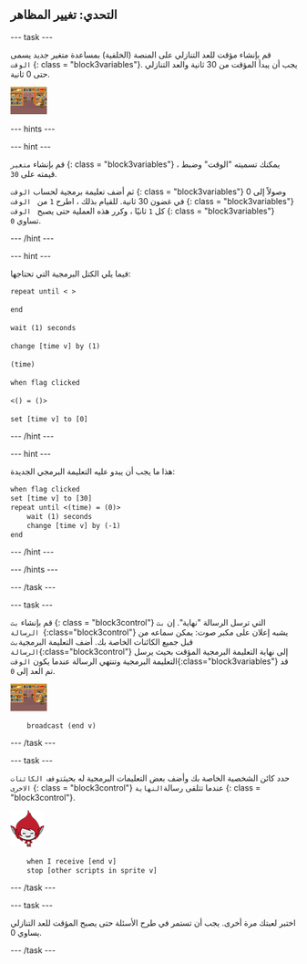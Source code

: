 ## التحدي: تغيير المظاهر

\--- task \---

قم بإنشاء مؤقت للعد التنازلي على المنصة (الخلفية) بمساعدة متغير جديد يسمى ` الوقت` {: class = "block3variables"}. يجب أن يبدأ المؤقت من 30 ثانية والعد التنازلي حتى 0 ثانية.

![كائن منصة العمل](images/stage-sprite.png)

\--- hints \---

\--- hint \---

قم بإنشاء `متغير` {: class = "block3variables"} ، يمكنك تسميته "الوقت" وضبط قيمته على `30`.

ثم أضف تعليمة برمجية لحساب `الوقت` {: class = "block3variables"} وصولاً إلى 0 في غضون 30 ثانية. للقيام بذلك ، اطرح `1` من ` الوقت` {: class = "block3variables"} كل ` 1 ` ثانيًا ، وكرر هذه العملية حتى يصبح ` الوقت` {: class = "block3variables"} تساوي ` 0 `.

\--- /hint \---

\--- hint \---

فيما يلي الكتل البرمجية التي تحتاجها:

```blocks3
repeat until < >

end

wait (1) seconds

change [time v] by (1)

(time)

when flag clicked

<() = ()>

set [time v] to [0]
```

\--- /hint \---

\--- hint \---

هذا ما يجب أن يبدو عليه التعليمة البرمجي الجديدة:

```blocks3
when flag clicked
set [time v] to [30]
repeat until <(time) = (0)>
    wait (1) seconds
    change [time v] by (-1)
end
```

\--- /hint \---

\--- /hints \---

\--- /task \---

\--- task \---

قم بإنشاء `بث` {: class = "block3control"} التي ترسل الرسالة "نهاية". إن `بث الرسالة `{:class="block3control"} يشبه إعلان على مكبر صوت: يمكن سماعه من قبل جميع الكائنات الخاصة بك. أضف التعليمة البرمجية`بث الرسالة`{:class="block3control"} إلى نهاية التعليمة البرمجية المؤقت بحيث يرسل التعليمة البرمجية وتنتهي الرسالة عندما يكون `الوقت`{:class="block3variables"} قد تم العد إلى `0`.

![كائن منصة العمل](images/stage-sprite.png)

```blocks3
    broadcast (end v)
```

\--- /task \---

\--- task \---

حدد كائن الشخصية الخاصة بك وأضف بعض التعليمات البرمجية له بحيث`توقف الكائنات الاخرى` {: class = "block3control"} عندما تتلقى رسالة`النهاية` {: class = "block3control"}.

![الكائن كيكا](images/giga-sprite.png)

```blocks3
    when I receive [end v]
    stop [other scripts in sprite v]
```

\--- /task \---

\--- task \---

اختبر لعبتك مرة أخرى. يجب أن تستمر في طرح الأسئلة حتى يصبح المؤقت للعد التنازلي يساوي 0.

\--- /task \---